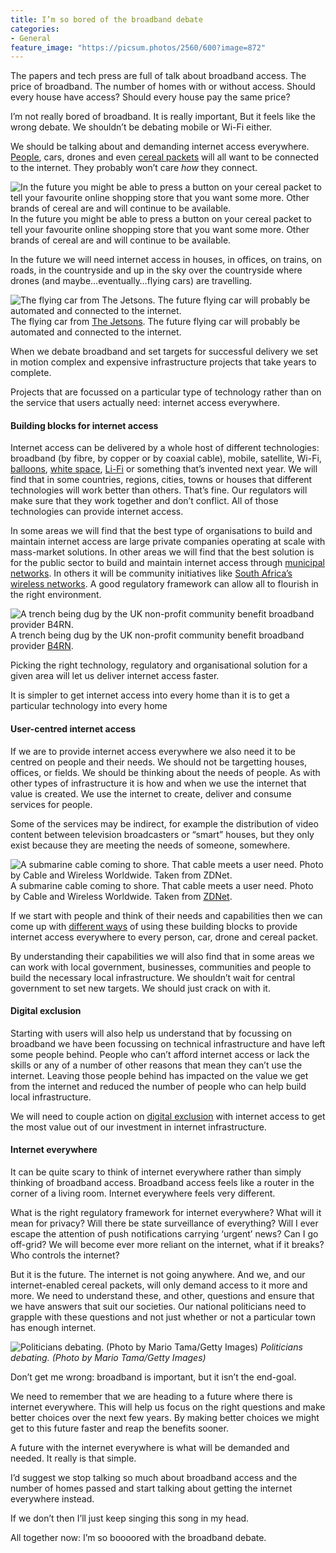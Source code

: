 ```yaml
---
title: I’m so bored of the broadband debate
categories:
- General
feature_image: "https://picsum.photos/2560/600?image=872"
---
```


The papers and tech press are full of talk about broadband access. The price of broadband. The number of homes with or without access. Should every house have access? Should every house pay the same price?

I’m not really bored of broadband. It is really important, But it feels like the wrong debate. We shouldn’t be debating mobile or Wi-Fi either.

<!-- more -->

We should be talking about and demanding internet access everywhere. [People](https://medium.com/@peterkwells/12-million-people-can-t-read-this-blog-54e82e8b19d3#.yuh1qiujp), cars, drones and even [cereal packets](http://blog.gardeviance.org/2015/04/so-amazon-fired-warning-shot-at.html?m=1) will all want to be connected to the internet. They probably won’t care _how_ they connect.

![In the future you might be able to press a button on your cereal packet to tell your favourite online shopping store that you want some more. Other brands of cereal are and will continue to be available.](https://cdn-images-1.medium.com/max/800/1*2LXmiUF4_V1DHSrxrAbY3Q.png)
In the future you might be able to press a button on your cereal packet to tell your favourite online shopping store that you want some more. Other brands of cereal are and will continue to be available.

In the future we will need internet access in houses, in offices, on trains, on roads, in the countryside and up in the sky over the countryside where drones (and maybe…eventually…flying cars) are travelling.

![The flying car from [The Jetsons](https://en.wikipedia.org/wiki/The_Jetsons). The future flying car will probably be automated and connected to the internet.](https://cdn-images-1.medium.com/max/800/1*9iKeWvbApnJtUHiq6UKtFQ.png)
The flying car from [The Jetsons](https://en.wikipedia.org/wiki/The_Jetsons). The future flying car will probably be automated and connected to the internet.

When we debate broadband and set targets for successful delivery we set in motion complex and expensive infrastructure projects that take years to complete.

Projects that are focussed on a particular type of technology rather than on the service that users actually need: internet access everywhere.

#### Building blocks for internet access

Internet access can be delivered by a whole host of different technologies: broadband (by fibre, by copper or by coaxial cable), mobile, satellite, Wi-Fi, [balloons](http://www.google.com/loon/), [white space](https://en.wikipedia.org/wiki/White_spaces_%28radio%29), [Li-Fi](https://en.wikipedia.org/wiki/Li-Fi) or something that’s invented next year. We will find that in some countries, regions, cities, towns or houses that different technologies will work better than others. That’s fine. Our regulators will make sure that they work together and don’t conflict. All of those technologies can provide internet access.

In some areas we will find that the best type of organisations to build and maintain internet access are large private companies operating at scale with mass-market solutions. In other areas we will find that the best solution is for the public sector to build and maintain internet access through [municipal networks](http://blogs.denverpost.com/tech/2015/11/05/44-colorado-cities-and-counties-voted-yes-to-municipal-broadband/19534/). In others it will be community initiatives like [South Africa’s wireless networks](https://en.wikipedia.org/wiki/South_African_wireless_community_networks). A good regulatory framework can allow all to flourish in the right environment.

![A trench being dug by the UK non-profit community benefit broadband provider [B4RN](http://b4rn.org.uk).](https://cdn-images-1.medium.com/max/800/1*bsRvreE5SOkYLnAKzr-MGw.png)
A trench being dug by the UK non-profit community benefit broadband provider [B4RN](http://b4rn.org.uk).

Picking the right technology, regulatory and organisational solution for a given area will let us deliver internet access faster.

It is simpler to get internet access into every home than it is to get a particular technology into every home

#### User-centred internet access

If we are to provide internet access everywhere we also need it to be centred on people and their needs. We should not be targetting houses, offices, or fields. We should be thinking about the needs of people. As with other types of infrastructure it is how and when we use the internet that value is created. We use the internet to create, deliver and consume services for people.

Some of the services may be indirect, for example the distribution of video content between television broadcasters or “smart” houses, but they only exist because they are meeting the needs of someone, somewhere.

![A submarine cable coming to shore. That cable meets a user need. Photo by Cable and Wireless Worldwide. Taken from [ZDNet](http://www.zdnet.com/pictures/submarine-cables-tie-the-world-together/2/).](https://cdn-images-1.medium.com/max/800/1*_oJXKnTHRWmWEvURMK8Avw.png)
A submarine cable coming to shore. That cable meets a user need. Photo by Cable and Wireless Worldwide. Taken from [ZDNet](http://www.zdnet.com/pictures/submarine-cables-tie-the-world-together/2/).

If we start with people and think of their needs and capabilities then we can come up with [different ways](http://talkaboutlocal.org.uk/rural-broadband-draft-manifesto/) of using these building blocks to provide internet access everywhere to every person, car, drone and cereal packet.

By understanding their capabilities we will also find that in some areas we can work with local government, businesses, communities and people to build the necessary local infrastructure. We shouldn’t wait for central government to set new targets. We should just crack on with it.

#### Digital exclusion

Starting with users will also help us understand that by focussing on broadband we have been focussing on technical infrastructure and have left some people behind. People who can’t afford internet access or lack the skills or any of a number of other reasons that mean they can’t use the internet. Leaving those people behind has impacted on the value we get from the internet and reduced the number of people who can help build local infrastructure.

We will need to couple action on [digital exclusion](https://www.whitehouse.gov/sites/default/files/wh_digital_divide_issue_brief.pdf) with internet access to get the most value out of our investment in internet infrastructure.

#### Internet everywhere

It can be quite scary to think of internet everywhere rather than simply thinking of broadband access. Broadband access feels like a router in the corner of a living room. Internet everywhere feels very different.

What is the right regulatory framework for internet everywhere? What will it mean for privacy? Will there be state surveillance of everything? Will I ever escape the attention of push notifications carrying ‘urgent’ news? Can I go off-grid? We will become ever more reliant on the internet, what if it breaks? Who controls the internet?

But it is the future. The internet is not going anywhere. And we, and our internet-enabled cereal packets, will only demand access to it more and more. We need to understand these, and other, questions and ensure that we have answers that suit our societies. Our national politicians need to grapple with these questions and not just whether or not a particular town has enough internet.

![_Politicians debating. (Photo by Mario Tama/Getty Images)_](https://cdn-images-1.medium.com/max/800/1*OHTfubJUe4ELVAzDEQ12kg.png)
_Politicians debating. (Photo by Mario Tama/Getty Images)_

Don’t get me wrong: broadband is important, but it isn’t the end-goal.

We need to remember that we are heading to a future where there is internet everywhere. This will help us focus on the right questions and make better choices over the next few years. By making better choices we might get to this future faster and reap the benefits sooner.

A future with the internet everywhere is what will be demanded and needed. It really is that simple.

I’d suggest we stop talking so much about broadband access and the number of homes passed and start talking about getting the internet everywhere instead.

If we don’t then I’ll just keep singing this song in my head.

All together now: I’m so boooored with the broadband debate.
